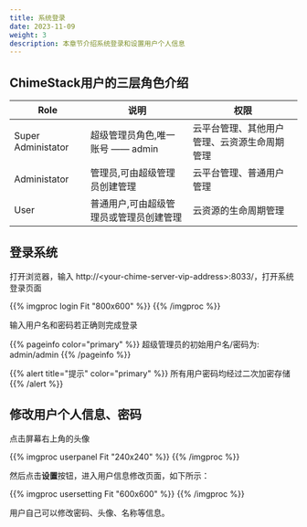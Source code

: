 ```yaml
---
title: 系统登录
date: 2023-11-09
weight: 3
description: 本章节介绍系统登录和设置用户个人信息
---
```


## ChimeStack用户的三层角色介绍

| Role                | 说明                               | 权限 |
|---------------------|------------------------------------|------|
| Super Administator  | 超级管理员角色,唯一账号 —— admin       | 云平台管理、其他用户管理、云资源生命周期管理 |
| Administator        | 管理员,可由超级管理员创建管理           | 云平台管理、普通用户管理 |
| User                | 普通用户,可由超级管理员或管理员创建管理  | 云资源的生命周期管理 |

## 登录系统

打开浏览器，输入 http://\<your-chime-server-vip-address\>:8033/，打开系统登录页面

{{% imgproc login Fit "800x600" %}}
{{% /imgproc %}}

输入用户名和密码若正确则完成登录

{{% pageinfo color="primary" %}}
超级管理员的初始用户名/密码为: admin/admin
{{% /pageinfo %}}

{{% alert title="提示" color="primary" %}}
所有用户密码均经过二次加密存储
{{% /alert %}}

## 修改用户个人信息、密码

点击屏幕右上角的头像

{{% imgproc userpanel Fit "240x240" %}}
{{% /imgproc %}}

然后点击**设置**按钮，进入用户信息修改页面，如下所示：

{{% imgproc usersetting Fit "600x600" %}}
{{% /imgproc %}}

用户自己可以修改密码、头像、名称等信息。



